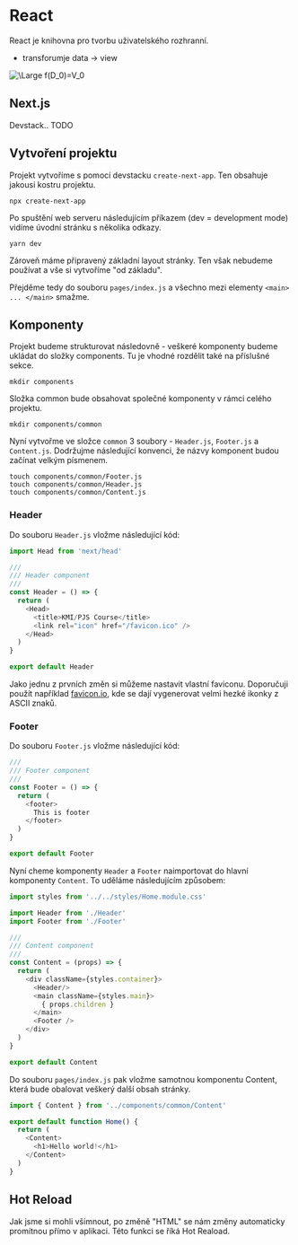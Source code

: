 
# React

React je knihovna pro tvorbu uživatelského rozhranní. 

* transforumje data -> view

![\Large f(D_0)=V_0](https://latex.codecogs.com/svg.latex?\Large&space;f(D_0)=V_0) 


## Next.js

Devstack.. TODO

## Vytvoření projektu

Projekt vytvoříme s pomocí devstacku `create-next-app`. Ten obsahuje jakousi kostru projektu.

```
npx create-next-app
```

Po spuštění web serveru následujícím příkazem (dev = development mode) vidíme úvodní stránku s několika odkazy. 

```
yarn dev
```

Zároveň máme připravený základní layout stránky. Ten však nebudeme používat a vše si vytvoříme "od základu". 

Přejděme tedy do souboru `pages/index.js` a všechno mezi elementy `<main> ... </main>` smažme.

## Komponenty

Projekt budeme strukturovat následovně - veškeré komponenty budeme ukládat do složky components. Tu je vhodné rozdělit také na příslušné sekce.

```
mkdir components
```

Složka common bude obsahovat společné komponenty v rámci celého projektu.

```
mkdir components/common
```

Nyní vytvořme ve složce `common` 3 soubory - `Header.js`, `Footer.js` a `Content.js`. Dodržujme následující konvenci, že názvy komponent budou začínat velkým písmenem.

```
touch components/common/Footer.js
touch components/common/Header.js
touch components/common/Content.js
```

### Header

Do souboru `Header.js` vložme následující kód:

```javascript
import Head from 'next/head'

///
/// Header component
///
const Header = () => {
  return (
    <Head>
      <title>KMI/PJS Course</title>
      <link rel="icon" href="/favicon.ico" />
    </Head>
  )
}

export default Header
```

Jako jednu z prvních změn si můžeme nastavit vlastní faviconu. Doporučuji použít například [favicon.io](https://favicon.io/favicon-generator/), kde se dají vygenerovat velmi hezké ikonky z ASCII znaků.

### Footer

Do souboru `Footer.js` vložme následující kód:

```javascript
///
/// Footer component
///
const Footer = () => {
  return (
    <footer>
      This is footer
    </footer>
  )
}

export default Footer
```

Nyní cheme komponenty `Header` a `Footer` naimportovat do hlavní komponenty `Content`. To uděláme následujícím způsobem:

```javascript
import styles from '../../styles/Home.module.css'

import Header from './Header'
import Footer from './Footer'

///
/// Content component
///
const Content = (props) => {
  return (
    <div className={styles.container}>
      <Header/>
      <main className={styles.main}>
        { props.children }
      </main>
      <Footer />
    </div>
  )
}

export default Content
```

Do souboru `pages/index.js` pak vložme samotnou komponentu Content, která bude obalovat veškerý další obsah stránky.

```javascript
import { Content } from '../components/common/Content'

export default function Home() {
  return (
    <Content>
      <h1>Hello world!</h1>
    </Content>
  )
}

```

## Hot Reload

Jak jsme si mohli všimnout, po změně "HTML" se nám změny automaticky promítnou přímo v aplikaci. Této funkci se říká Hot Reaload.



